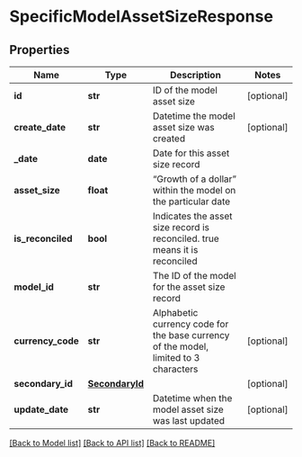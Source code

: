 # SpecificModelAssetSizeResponse

## Properties
Name | Type | Description | Notes
------------ | ------------- | ------------- | -------------
**id** | **str** | ID of the model asset size | [optional] 
**create_date** | **str** | Datetime the model asset size was created | [optional] 
**_date** | **date** | Date for this asset size record | 
**asset_size** | **float** | “Growth of a dollar” within the model on the particular date | 
**is_reconciled** | **bool** | Indicates the asset size record is reconciled. true means it is reconciled | 
**model_id** | **str** | The ID of the model for the asset size record | 
**currency_code** | **str** | Alphabetic currency code for the base currency of the model, limited to 3 characters | [optional] 
**secondary_id** | [**SecondaryId**](SecondaryId.md) |  | [optional] 
**update_date** | **str** | Datetime when the model asset size was last updated | [optional] 

[[Back to Model list]](../README.md#documentation-for-models) [[Back to API list]](../README.md#documentation-for-api-endpoints) [[Back to README]](../README.md)


